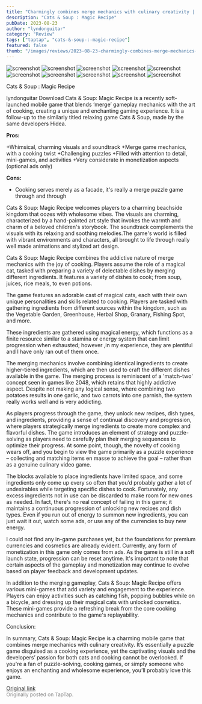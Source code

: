 ```yaml
---
title: "Charmingly combines merge mechanics with culinary creativity | Review - Cats & Soup : Magic Recipe"
description: "Cats & Soup : Magic Recipe"
pubDate: 2023-08-23
author: "lyndonguitar"
category: "Review"
tags: ["taptap", "cats-&-soup-:-magic-recipe"]
featured: false
thumb: "/images/reviews/2023-08-23-charmingly-combines-merge-mechanics-with-culinary-creativity--review---cats--soup--magic--0.avif"
---
```


<div class="gallery">
  <img src="/images/reviews/2023-08-23-charmingly-combines-merge-mechanics-with-culinary-creativity--review---cats--soup--magic--0.avif" alt="screenshot" />
  <img src="/images/reviews/2023-08-23-charmingly-combines-merge-mechanics-with-culinary-creativity--review---cats--soup--magic--1.avif" alt="screenshot" />
  <img src="/images/reviews/2023-08-23-charmingly-combines-merge-mechanics-with-culinary-creativity--review---cats--soup--magic--2.avif" alt="screenshot" />
  <img src="/images/reviews/2023-08-23-charmingly-combines-merge-mechanics-with-culinary-creativity--review---cats--soup--magic--3.avif" alt="screenshot" />
  <img src="/images/reviews/2023-08-23-charmingly-combines-merge-mechanics-with-culinary-creativity--review---cats--soup--magic--4.avif" alt="screenshot" />
  <img src="/images/reviews/2023-08-23-charmingly-combines-merge-mechanics-with-culinary-creativity--review---cats--soup--magic--5.avif" alt="screenshot" />
  <img src="/images/reviews/2023-08-23-charmingly-combines-merge-mechanics-with-culinary-creativity--review---cats--soup--magic--6.avif" alt="screenshot" />
  <img src="/images/reviews/2023-08-23-charmingly-combines-merge-mechanics-with-culinary-creativity--review---cats--soup--magic--7.avif" alt="screenshot" />
  <img src="/images/reviews/2023-08-23-charmingly-combines-merge-mechanics-with-culinary-creativity--review---cats--soup--magic--8.avif" alt="screenshot" />
  <img src="/images/reviews/2023-08-23-charmingly-combines-merge-mechanics-with-culinary-creativity--review---cats--soup--magic--9.avif" alt="screenshot" />
</div>

Cats & Soup : Magic Recipe

lyndonguitar
Download
Cats & Soup: Magic Recipe is a recently soft-launched mobile game that blends ‘merge’ gameplay mechanics with the art of cooking, creating a unique and enchanting gaming experience. It is a follow-up to the similarly titled relaxing game Cats & Soup, made by the same developers Hidea.


**Pros:**


+Whimsical, charming visuals and soundtrack
+Merge game mechanics, with a cooking twist
+Challenging puzzles
+Filled with attention to detail, mini-games, and activities
+Very considerate in monetization aspects (optional ads only)


**Cons:**
- Cooking serves merely as a facade, it's really a merge puzzle game through and through


Cats & Soup: Magic Recipe welcomes players to a charming beachside kingdom that oozes with wholesome vibes. The visuals are charming, characterized by a hand-painted art style that invokes the warmth and charm of a beloved children's storybook. The soundtrack complements the visuals with its relaxing and soothing melodies.The game's world is filled with vibrant environments and characters, all brought to life through really well made animations and stylized art design.

Cats & Soup: Magic Recipe combines the addictive nature of merge mechanics with the joy of cooking. Players assume the role of a magical cat, tasked with preparing a variety of delectable dishes by merging different ingredients. It features a variety of dishes to cook; from soup, juices, rice meals, to even potions.

The game features an adorable cast of magical cats, each with their own unique personalities and skills related to cooking. Players are tasked with gathering ingredients from different sources within the kingdom, such as the Vegetable Garden, Greenhouse, Herbal Shop, Granary, Fishing Spot, and more.

These ingredients are gathered using magical energy, which functions as a finite resource similar to a stamina or energy system that can limit progression when exhausted; however ,in my experience, they are plentiful and I have only ran out of them once.

The merging mechanics involve combining identical ingredients to create higher-tiered ingredients, which are then used to craft the different dishes available in the game. The merging process is reminiscent of a 'match-two' concept seen in games like 2048, which retains that highly addictive aspect. Despite not making any logical sense, where combining two potatoes results in one garlic, and two carrots into one parnish, the system really works well and is very addicting.

As players progress through the game, they unlock new recipes, dish types, and ingredients, providing a sense of continual discovery and progression, where players strategically merge ingredients to create more complex and flavorful dishes. The game introduces an element of strategy and puzzle-solving as players need to carefully plan their merging sequences to optimize their progress. At some point, though, the novelty of cooking wears off, and you begin to view the game primarily as a puzzle experience – collecting and matching items en masse to achieve the goal – rather than as a genuine culinary video game.

The blocks available to place ingredients have limited space, and some ingredients only come up every so often that you’d probably gather a lot of undesirables while targeting specific dishes to cook. Fortunately, any excess ingredients not in use can be discarded to make room for new ones as needed. In fact, there's no real concept of failing in this game; it maintains a continuous progression of unlocking new recipes and dish types. Even if you run out of energy to summon new ingredients, you can just wait it out, watch some ads, or use any of the currencies to buy new energy.

I could not find any in-game purchases yet, but the foundations for premium currencies and cosmetics are already evident. Currently, any form of monetization in this game only comes from ads.  As the game is still in a soft launch state, progression can be reset anytime. It's important to note that certain aspects of the gameplay and monetization may continue to evolve based on player feedback and development updates.

In addition to the merging gameplay, Cats & Soup: Magic Recipe offers various mini-games that add variety and engagement to the experience. Players can enjoy activities such as catching fish, popping bubbles while on a bicycle, and dressing up their magical cats with unlocked cosmetics. These mini-games provide a refreshing break from the core cooking mechanics and contribute to the game's replayability.

Conclusion:

In summary, Cats & Soup: Magic Recipe is a charming mobile game that combines merge mechanics with culinary creativity. It’s essentially a puzzle game disguised as a cooking experience, yet the captivating visuals and the developers’ passion for both cats and cooking cannot be overlooked. If you're a fan of puzzle-solving, cooking games, or simply someone who enjoys an enchanting and wholesome experience, you’ll probably love this game.

[Original link](https://www.taptap.io/post/6184988)<br><span style="font-size: 0.95em; color: #888;">Originally posted on TapTap.</span>
